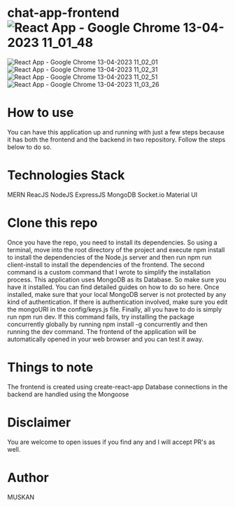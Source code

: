 # chat-app-frontend![React App - Google Chrome 13-04-2023 11_01_48](https://user-images.githubusercontent.com/54906865/231662972-2a04a990-fb9d-4a94-8a5c-d4f9d2777f85.png)
![React App - Google Chrome 13-04-2023 11_02_01](https://user-images.githubusercontent.com/54906865/231662994-1a81f809-5ac7-43f7-b911-4a0a7db355fb.png)
![React App - Google Chrome 13-04-2023 11_02_31](https://user-images.githubusercontent.com/54906865/231663008-92b952fb-5bfd-4886-87c9-6264865ac39c.png)
![React App - Google Chrome 13-04-2023 11_02_51](https://user-images.githubusercontent.com/54906865/231663018-cb9e38b1-d2f6-4113-8a22-16a020849cc1.png)
![React App - Google Chrome 13-04-2023 11_03_26](https://user-images.githubusercontent.com/54906865/231663021-f769d9c3-c13e-4fec-83a1-183001fc3456.png)
# How to use
You can have this application up and running with just a few steps because it has both the frontend and the backend in two repository. Follow the steps below to do so.
# Technologies Stack
MERN
ReacJS
NodeJS
ExpressJS
MongoDB
Socket.io
Material UI
# Clone this repo
Once you have the repo, you need to install its dependencies. So using a terminal, move into the root directory of the project and execute npm install to install the dependencies of the Node.js server and then run npm run client-install to install the dependencies of the frontend. The second command is a custom command that I wrote to simplify the installation process.
This application uses MongoDB as its Database. So make sure you have it installed. You can find detailed guides on how to do so here. Once installed, make sure that your local MongoDB server is not protected by any kind of authentication. If there is authentication involved, make sure you edit the mongoURI in the config/keys.js file.
Finally, all you have to do is simply run npm run dev. If this command fails, try installing the package concurrently globally by running npm install -g concurrently and then running the dev command.
The frontend of the application will be automatically opened in your web browser and you can test it away.
# Things to note
The frontend is created using create-react-app
Database connections in the backend are handled using the Mongoose 

# Disclaimer
You are welcome to open issues if you find any and I will accept PR's as well.


# Author
MUSKAN



